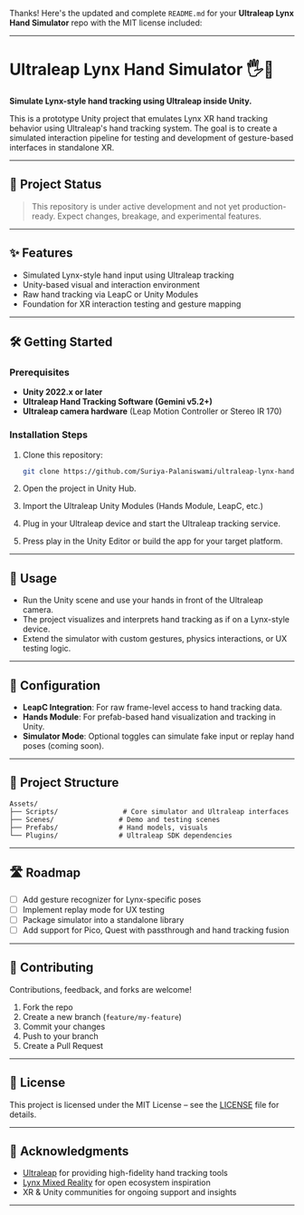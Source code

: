 Thanks! Here's the updated and complete `README.md` for your **Ultraleap Lynx Hand Simulator** repo with the MIT license included:

---

# Ultraleap Lynx Hand Simulator 🖐️🧪

**Simulate Lynx-style hand tracking using Ultraleap inside Unity.**

This is a prototype Unity project that emulates Lynx XR hand tracking behavior using Ultraleap's hand tracking system. The goal is to create a simulated interaction pipeline for testing and development of gesture-based interfaces in standalone XR.

---

## 🚧 Project Status

> This repository is under active development and not yet production-ready. Expect changes, breakage, and experimental features.

---

## ✨ Features

* Simulated Lynx-style hand input using Ultraleap tracking
* Unity-based visual and interaction environment
* Raw hand tracking via LeapC or Unity Modules
* Foundation for XR interaction testing and gesture mapping

---

## 🛠️ Getting Started

### Prerequisites

* **Unity 2022.x or later**
* **Ultraleap Hand Tracking Software (Gemini v5.2+)**
* **Ultraleap camera hardware** (Leap Motion Controller or Stereo IR 170)

### Installation Steps

1. Clone this repository:

   ```bash
   git clone https://github.com/Suriya-Palaniswami/ultraleap-lynx-hand-simulator.git
   ```
2. Open the project in Unity Hub.
3. Import the Ultraleap Unity Modules (Hands Module, LeapC, etc.)
4. Plug in your Ultraleap device and start the Ultraleap tracking service.
5. Press play in the Unity Editor or build the app for your target platform.

---

## 🧭 Usage

* Run the Unity scene and use your hands in front of the Ultraleap camera.
* The project visualizes and interprets hand tracking as if on a Lynx-style device.
* Extend the simulator with custom gestures, physics interactions, or UX testing logic.

---

## 🔧 Configuration

* **LeapC Integration**: For raw frame-level access to hand tracking data.
* **Hands Module**: For prefab-based hand visualization and tracking in Unity.
* **Simulator Mode**: Optional toggles can simulate fake input or replay hand poses (coming soon).

---

## 📁 Project Structure

```
Assets/
├── Scripts/                # Core simulator and Ultraleap interfaces
├── Scenes/                # Demo and testing scenes
├── Prefabs/               # Hand models, visuals
└── Plugins/               # Ultraleap SDK dependencies
```

---

## 🛣️ Roadmap

* [ ] Add gesture recognizer for Lynx-specific poses
* [ ] Implement replay mode for UX testing
* [ ] Package simulator into a standalone library
* [ ] Add support for Pico, Quest with passthrough and hand tracking fusion

---

## 🤝 Contributing

Contributions, feedback, and forks are welcome!

1. Fork the repo
2. Create a new branch (`feature/my-feature`)
3. Commit your changes
4. Push to your branch
5. Create a Pull Request

---

## 📄 License

This project is licensed under the MIT License – see the [LICENSE](./LICENSE) file for details.

---

## 🙏 Acknowledgments

* [Ultraleap](https://www.ultraleap.com) for providing high-fidelity hand tracking tools
* [Lynx Mixed Reality](https://www.lynx-r.com/) for open ecosystem inspiration
* XR & Unity communities for ongoing support and insights

---


